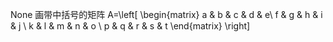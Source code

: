 None
画带中括号的矩阵
A=\left[ \begin{matrix} a & b & c & d & e\\ f & g & h & i & j \\ k & l & m & n &
o \\ p & q & r & s & t \end{matrix} \right]


